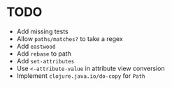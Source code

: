 TODO
====

* Add missing tests
* Allow `paths/matches?` to take a regex 
* Add `eastwood`
* Add `rebase` to path
* Add `set-attributes`
* Use `<-attribute-value` in attribute view conversion
* Implement `clojure.java.io/do-copy` for `Path`
